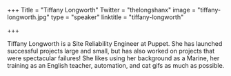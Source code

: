 +++
Title = "Tiffany Longworth"
Twitter = "thelongshanx"
image = "tiffany-longworth.jpg"
type = "speaker"
linktitle = "tiffany-longworth"

+++

Tiffany Longworth is a Site Reliability Engineer at Puppet. She has launched successful projects large and small, but has also worked on projects that were spectacular failures! She likes using her background as a Marine, her training as an English teacher, automation, and cat gifs as much as possible.

